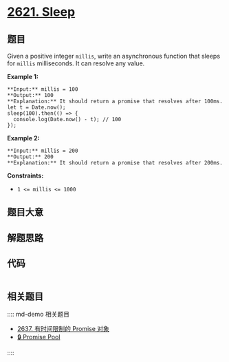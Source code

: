 # [2621. Sleep](https://leetcode.com/problems/sleep)

## 题目

Given a positive integer `millis`, write an asynchronous function that sleeps
for `millis` milliseconds. It can resolve any value.



**Example 1:**

    
    
    **Input:** millis = 100
    **Output:** 100
    **Explanation:** It should return a promise that resolves after 100ms.
    let t = Date.now();
    sleep(100).then(() => {
      console.log(Date.now() - t); // 100
    });
    

**Example 2:**

    
    
    **Input:** millis = 200
    **Output:** 200
    **Explanation:** It should return a promise that resolves after 200ms.
    



**Constraints:**

  * `1 <= millis <= 1000`


## 题目大意

## 解题思路

## 代码

```javascript

```

## 相关题目

:::: md-demo 相关题目
- [2637. 有时间限制的 Promise 对象](https://leetcode.com/problems/promise-time-limit)
- [🔒 Promise Pool](https://leetcode.com/problems/promise-pool)

::::
